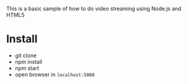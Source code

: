 This is a basic sample of how to do video streaming using Node.js and HTML5

# Install

- git clone
- npm install
- npm start
- open browser in `localhost:5000`